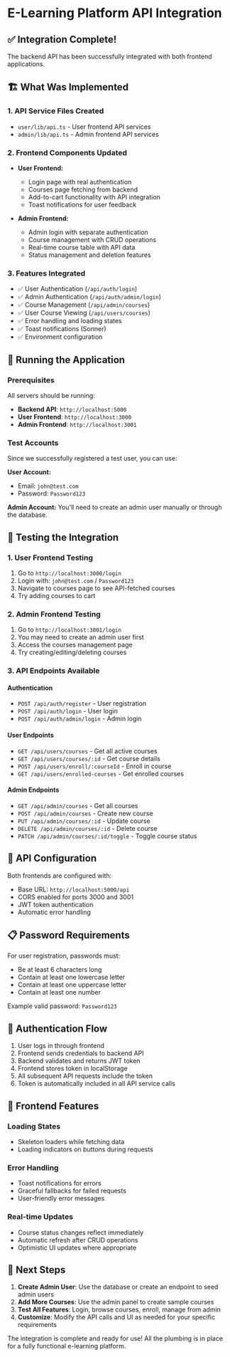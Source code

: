 # E-Learning Platform API Integration

## ✅ Integration Complete!

The backend API has been successfully integrated with both frontend applications.

## 🏗️ What Was Implemented

### 1. **API Service Files Created**
- `user/lib/api.ts` - User frontend API services
- `admin/lib/api.ts` - Admin frontend API services

### 2. **Frontend Components Updated**
- **User Frontend:**
  - Login page with real authentication
  - Courses page fetching from backend
  - Add-to-cart functionality with API integration
  - Toast notifications for user feedback

- **Admin Frontend:**
  - Admin login with separate authentication
  - Course management with CRUD operations
  - Real-time course table with API data
  - Status management and deletion features

### 3. **Features Integrated**
- ✅ User Authentication (`/api/auth/login`)
- ✅ Admin Authentication (`/api/auth/admin/login`) 
- ✅ Course Management (`/api/admin/courses`)
- ✅ User Course Viewing (`/api/users/courses`)
- ✅ Error handling and loading states
- ✅ Toast notifications (Sonner)
- ✅ Environment configuration

## 🚀 Running the Application

### Prerequisites
All servers should be running:
- **Backend API**: `http://localhost:5000`
- **User Frontend**: `http://localhost:3000` 
- **Admin Frontend**: `http://localhost:3001`

### Test Accounts

Since we successfully registered a test user, you can use:

**User Account:**
- Email: `john@test.com`
- Password: `Password123`

**Admin Account:**
You'll need to create an admin user manually or through the database.

## 🧪 Testing the Integration

### 1. User Frontend Testing
1. Go to `http://localhost:3000/login`
2. Login with: `john@test.com` / `Password123`
3. Navigate to courses page to see API-fetched courses
4. Try adding courses to cart

### 2. Admin Frontend Testing
1. Go to `http://localhost:3001/login`
2. You may need to create an admin user first
3. Access the courses management page
4. Try creating/editing/deleting courses

### 3. API Endpoints Available

#### Authentication
- `POST /api/auth/register` - User registration
- `POST /api/auth/login` - User login
- `POST /api/auth/admin/login` - Admin login

#### User Endpoints  
- `GET /api/users/courses` - Get all active courses
- `GET /api/users/courses/:id` - Get course details
- `POST /api/users/enroll/:courseId` - Enroll in course
- `GET /api/users/enrolled-courses` - Get enrolled courses

#### Admin Endpoints
- `GET /api/admin/courses` - Get all courses
- `POST /api/admin/courses` - Create new course
- `PUT /api/admin/courses/:id` - Update course
- `DELETE /api/admin/courses/:id` - Delete course
- `PATCH /api/admin/courses/:id/toggle` - Toggle course status

## 🔧 API Configuration

Both frontends are configured with:
- Base URL: `http://localhost:5000/api`
- CORS enabled for ports 3000 and 3001
- JWT token authentication
- Automatic error handling

## 📋 Password Requirements

For user registration, passwords must:
- Be at least 6 characters long
- Contain at least one lowercase letter
- Contain at least one uppercase letter  
- Contain at least one number

Example valid password: `Password123`

## 🔐 Authentication Flow

1. User logs in through frontend
2. Frontend sends credentials to backend API
3. Backend validates and returns JWT token
4. Frontend stores token in localStorage
5. All subsequent API requests include the token
6. Token is automatically included in all API service calls

## 📱 Frontend Features

### Loading States
- Skeleton loaders while fetching data
- Loading indicators on buttons during requests

### Error Handling
- Toast notifications for errors
- Graceful fallbacks for failed requests
- User-friendly error messages

### Real-time Updates
- Course status changes reflect immediately
- Automatic refresh after CRUD operations
- Optimistic UI updates where appropriate

## 🎯 Next Steps

1. **Create Admin User**: Use the database or create an endpoint to seed admin users
2. **Add More Courses**: Use the admin panel to create sample courses
3. **Test All Features**: Login, browse courses, enroll, manage from admin
4. **Customize**: Modify the API calls and UI as needed for your specific requirements

The integration is complete and ready for use! All the plumbing is in place for a fully functional e-learning platform.